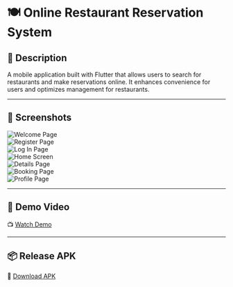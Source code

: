 # 🍽️ Online Restaurant Reservation System

## 📖 Description
A mobile application built with Flutter that allows users to search for restaurants and make reservations online. It enhances convenience for users and optimizes management for restaurants.

---

## 📸 Screenshots

![Welcome Page](screenshot/welcome_screen.png)  
![Register Page](screenshot/register_screen.png)  
![Log In Page](screenshot/login_screen.png)  
![Home Screen](screenshot/home_screen.png)  
![Details Page](screenshot/details_screen.png)  
![Booking Page](screenshot/booking_screen.png)  
![Profile Page](screenshot/profile_screen.png)

---

## 🎥 Demo Video

📺 [Watch Demo](https://drive.google.com/file/d/1ZhrhA_gJyDqHYfofkk0JOPQ9ElkwFe6j/view?usp=sharing)

---

## 📦 Release APK

📲 [Download APK]([https://your-apk-link.com](https://drive.google.com/file/d/1fiyyUBZrPJIMsQsyDacuoOqQwVJmAOhu/view?usp=sharing))

